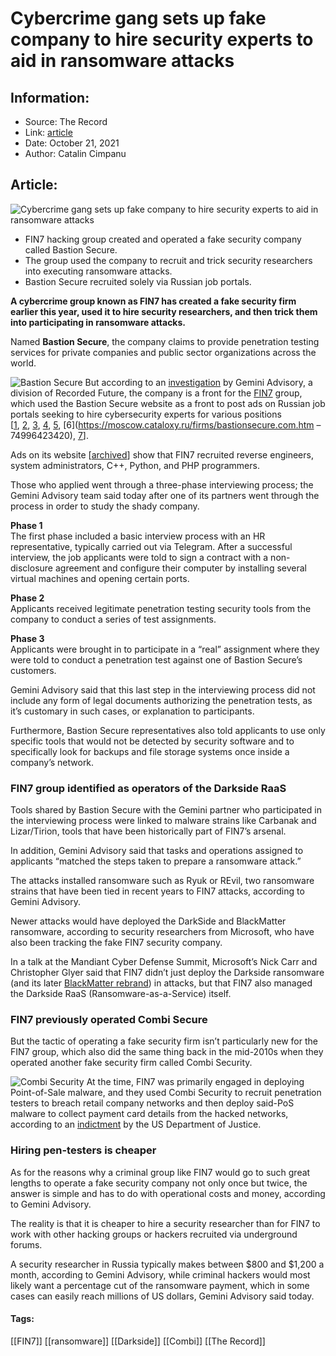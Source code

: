 # Cybercrime gang sets up fake company to hire security experts to aid in ransomware attacks
### 

## Information:
+ Source: The Record
+ Link: [article](https://therecord.media/cybercrime-gang-sets-up-fake-company-to-hire-security-experts-to-aid-in-ransomware-attacks/)
+ Date: October 21, 2021
+ Author: Catalin Cimpanu


## Article:
![Cybercrime gang sets up fake company to hire security experts to aid in ransomware attacks](https://therecord.media/wp-content/uploads/2021/05/hacker-keyboard.jpg)

* FIN7 hacking group created and operated a fake security company called Bastion Secure.
* The group used the company to recruit and trick security researchers into executing ransomware attacks.
* Bastion Secure recruited solely via Russian job portals.


**A cybercrime group known as FIN7 has created a fake security firm earlier this year, used it to hire security researchers, and then trick them into participating in ransomware attacks.**


Named **Bastion Secure**, the company claims to provide penetration testing services for private companies and public sector organizations across the world.


![Bastion Secure](https://www-therecord.recfut.com/wp-content/uploads/2021/10/BastionSecure-1024x680.png)
But according to an [investigation](https://geminiadvisory.io/fin7-ransomware-bastion-secure/) by Gemini Advisory, a division of Recorded Future, the company is a front for the [FIN7](https://malpedia.caad.fkie.fraunhofer.de/actor/fin7) group, which used the Bastion Secure website as a front to post ads on Russian job portals seeking to hire cybersecurity experts for various positions [[1](https://www.superjob.ru/vakansii/administrator-windows-setej-36641469.html), [2](https://ua.joblum.com/company/bastion-secure-ltd), [3](https://ua.jubee.org/ru/company/bastion-secure-ltd), [4](https://rabota.ua/company10418701), [5](https://jobs.ua/company-bastion-secure-ltd-1603731), [6](https://moscow.cataloxy.ru/firms/bastionsecure.com.htm – 74996423420), [7](https://remoteworkukraine.com/ua/company/ua-bastion-secure/)].


Ads on its website [[archived](https://web.archive.org/web/20211008191816/https://www.bastionsecure.com/vacancies.html)] show that FIN7 recruited reverse engineers, system administrators, C++, Python, and PHP programmers.


Those who applied went through a three-phase interviewing process; the Gemini Advisory team said today after one of its partners went through the process in order to study the shady company.


**Phase 1**  
The first phase included a basic interview process with an HR representative, typically carried out via Telegram. After a successful interview, the job applicants were told to sign a contract with a non-disclosure agreement and configure their computer by installing several virtual machines and opening certain ports.


**Phase 2**  
Applicants received legitimate penetration testing security tools from the company to conduct a series of test assignments.


**Phase 3**  
Applicants were brought in to participate in a “real” assignment where they were told to conduct a penetration test against one of Bastion Secure’s customers.


Gemini Advisory said that this last step in the interviewing process did not include any form of legal documents authorizing the penetration tests, as it’s customary in such cases, or explanation to participants.


Furthermore, Bastion Secure representatives also told applicants to use only specific tools that would not be detected by security software and to specifically look for backups and file storage systems once inside a company’s network.


### FIN7 group identified as operators of the Darkside RaaS


Tools shared by Bastion Secure with the Gemini partner who participated in the interviewing process were linked to malware strains like Carbanak and Lizar/Tirion, tools that have been historically part of FIN7’s arsenal.


In addition, Gemini Advisory said that tasks and operations assigned to applicants “matched the steps taken to prepare a ransomware attack.”


The attacks installed ransomware such as Ryuk or REvil, two ransomware strains that have been tied in recent years to FIN7 attacks, according to Gemini Advisory.


Newer attacks would have deployed the DarkSide and BlackMatter ransomware, according to security researchers from Microsoft, who have also been tracking the fake FIN7 security company.


In a talk at the Mandiant Cyber Defense Summit, Microsoft’s Nick Carr and Christopher Glyer said that FIN7 didn’t just deploy the Darkside ransomware (and its later [BlackMatter rebrand](https://therecord.media/blackmatter-ransomware-targets-companies-with-revenues-of-100-million-and-more/)) in attacks, but that FIN7 also managed the Darkside RaaS (Ransomware-as-a-Service) itself.





### FIN7 previously operated Combi Secure


But the tactic of operating a fake security firm isn’t particularly new for the FIN7 group, which also did the same thing back in the mid-2010s when they operated another fake security firm called Combi Security.


![Combi Security](https://www-therecord.recfut.com/wp-content/uploads/2021/10/CombiSecure-1024x507.png)
At the time, FIN7 was primarily engaged in deploying Point-of-Sale malware, and they used Combi Security to recruit penetration testers to breach retail company networks and then deploy said-PoS malware to collect payment card details from the hacked networks, according to an [indictment](https://www.justice.gov/opa/pr/three-members-notorious-international-cybercrime-group-fin7-custody-role-attacking-over-100) by the US Department of Justice.


### Hiring pen-testers is cheaper


As for the reasons why a criminal group like FIN7 would go to such great lengths to operate a fake security company not only once but twice, the answer is simple and has to do with operational costs and money, according to Gemini Advisory.


The reality is that it is cheaper to hire a security researcher than for FIN7 to work with other hacking groups or hackers recruited via underground forums.


A security researcher in Russia typically makes between $800 and $1,200 a month, according to Gemini Advisory, while criminal hackers would most likely want a percentage cut of the ransomware payment, which in some cases can easily reach millions of US dollars, Gemini Advisory said today.





#### Tags:
[[FIN7]] [[ransomware]] [[Darkside]] [[Combi]] [[The Record]]
